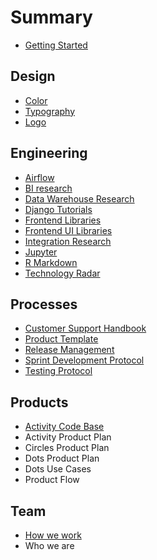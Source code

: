 # Summary

* [Getting Started](README.md)

## Design

* [Color](design/color.md)
* [Typography](design/typography.md)
* [Logo](design/logo.md)

## Engineering

* [Airflow](engineering/bi_tool_research.md)
* [BI research](engineering/bi-tool-research.md)
* [Data Warehouse Research](engineering/data-warehouse-research.md)
* [Django Tutorials](engineering/django-tutorials.md)
* [Frontend Libraries](engineering/frontend-libraries.md)
* [Frontend UI Libraries](engineering/frontend-ui-libraries.md)
* [Integration Research](engineering/integration-research.md)
* [Jupyter](engineering/jupyter.md)
* [R Markdown](engineering/r-markdown.md)
* [Technology Radar](engineering/technology-radar.md)

## Processes

* [Customer Support Handbook](processes/customer-support-handbook.md)
* [Product Template](processes/product-template.md)
* [Release Management](processes/release-management.md)
* [Sprint Development Protocol](processes/sprint-development-protocol.md)
* [Testing Protocol](processes/testing-protocol.md)

## Products

* [Activity Code Base](products/activity-code-base.md)
* Activity Product Plan
* Circles Product Plan
* Dots Product Plan
* Dots Use Cases
* Product Flow

## Team

* [How we work](team/how-we-work.md)
* Who we are

